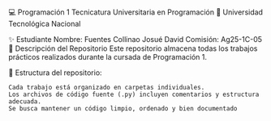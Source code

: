 💻 Programación 1
Tecnicatura Universitaria en Programación
📍 Universidad Tecnológica Nacional

✨ Estudiante
    Nombre: Fuentes Collinao Josué David
    Comisión: Ag25-1C-05
📂 Descripción del Repositorio
Este repositorio almacena todas los trabajos prácticos realizados durante la cursada de Programación 1.

📌 Estructura del repositorio:

    Cada trabajo está organizado en carpetas individuales.
    Los archivos de código fuente (.py) incluyen comentarios y estructura adecuada.
    Se busca mantener un código limpio, ordenado y bien documentado